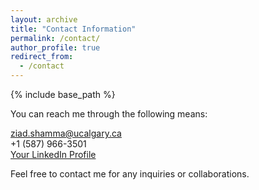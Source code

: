 ```yaml
---
layout: archive
title: "Contact Information"
permalink: /contact/
author_profile: true
redirect_from:
  - /contact
---
```

<link rel="stylesheet" href="https://cdnjs.cloudflare.com/ajax/libs/font-awesome/5.15.3/css/all.min.css">

{% include base_path %}

You can reach me through the following means:

<i class="fas fa-envelope"></i> [ziad.shamma@ucalgary.ca](mailto:ziad.shamma@ucalgary.ca)<br>
<i class="fas fa-phone"></i> +1 (587) 966-3501<br>
<i class="fab fa-linkedin"></i> [Your LinkedIn Profile](https://www.linkedin.com/in/ziad-shamma/)<br>

Feel free to contact me for any inquiries or collaborations.
